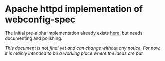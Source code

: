 # Apache httpd implementation of webconfig-spec

The initial pre-alpha implementation already exists [here](https://github.com/hanzz/micro-webapps/blob/master/docker-images/httpd-frontend/httpd-cfg), but needs documenting and polishing.

*This document is not final yet and can change without any notice. For now, it is mainly intended to be a working place where the ideas are put.*

